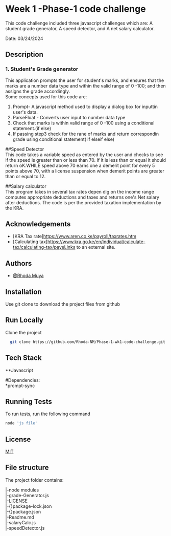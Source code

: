 # Week 1 -Phase-1 code challenge

This code challenge included three javascript challenges which are:
A student grade generator, A speed detector, and A net salary calculator.

Date: 03/24/2024

 ## Description
### 1. Student's Grade generator  
This application prompts  the user for student's marks, and ensures that the marks are a number data type and within the valid range of 0 -100;
and then assigns the grade accordingly.  
Some concepts used for this code are:
1. Prompt- A javascript method used to display a dialog box for inputtin user's data.
2. ParseFloat - Converts user input to number data type
3. Check that marks is within valid range of 0 -100 using a conditional statement.(if else)
4. If passing step3 check for the rane of marks and return correspondin grade using conditional statement( if elseif else)

##Speed Detector  
This code takes a variable speed as entered by the user and checks to see if the speed is greater than or less than 70. If it is less than or equal  it should return oK.WHILE  speed above 70 earns one a demerit point for every 5 points above 70, with a license suspension when demerit points are greater than or equal to 12.

##Salary calculator   
This program takes in several tax rates depen dig on the income range computes appropriate deductions and taxes and returns one's Net salary after deductions. The code is per the provided taxation implementation by the KRA.





## Acknowledgements


 - [KRA Tax rate]https://www.aren.co.ke/payroll/taxrates.htm
 - [Calculating tax]https://www.kra.go.ke/en/individual/calculate-tax/calculating-tax/payeLinks to an external site.


## Authors

- [@Rhoda Muya](https://www.github.com/Rhoda-NM)


## Installation

Use git clone to download the project files from github
## Run Locally

Clone the project

```bash
  git clone https://github.com/Rhoda-NM/Phase-1-wk1-code-challenge.git
```



## Tech Stack

**Javascript

#Dependencies:   
*prompt-sync

## Running Tests

To run tests, run the following command

```bash
node 'js file'
```


## License

[MIT](https://choosealicense.com/licenses/mit/)


## File structure
The project folder contains:

|-node modules                       
|-grade-Generator.js  
|-LICENSE   
|-{}package-lock.json  
|-{}package.json    
|-Readme.md   
|-salaryCalc.js     
|-speedDetector.js

